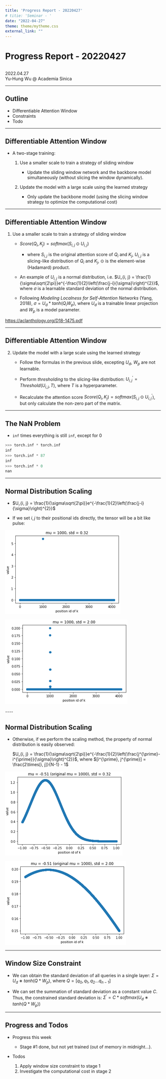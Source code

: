 ```yaml
---
title: 'Progress Report - 20220427'
# titie: 'Seminar - '
date: "2022-04-27"
theme: theme/mytheme.css
external_link: ""
---
```


# Progress Report - 20220427 <!-- .element: class="title" -->
##  <!-- .element: class="subtitle" -->

<div class="title-name">
2022.04.27 <br>
Yu-Hung Wu @ Academia Sinica
</div>

----

## Outline

- Differentiable Attention Window
- Constraints
- Todo

----

## Differentiable Attention Window

- A two-stage training:
    1. Use a smaller scale to train a strategy of sliding window
        - Update the sliding window network and the backbone model simultaneously (without slicing the window dynamically).

    2. Update the model with a large scale using the learned strategy
        - Only update the backbone model (using the slicing window strategy to optimize the computational cost)


----

## Differentiable Attention Window

1. Use a smaller scale to train a strategy of sliding window

    - $Score(Q_{i}, K_{j}) = softmax(S_{i, j} \odot U_{i, j}$)
        - where $S_{i, j}$ is the original attention score of $Q_{i}$ and $K_{j}$, $U_{i, j}$ is a slicing-like distribution of $Q_{i}$ and $K_{j}$, $\odot$ is the element-wise (Hadamard) product.
    
    - An example of $U_{i, j}$ is a normal distribution, i.e. $U_{i, j} = \frac{1}{\sigma\sqrt{2\pi}}e^{-\frac{1}{2}\left(\frac{j-i}{\sigma}\right)^{2}\}$, where $\sigma$ is a learnable standard deviation of the normal distribution.

    - Following *Modeling Localness for Self-Attention Networks* (Yang, 2018), $\sigma = U_{d}*tanh(Q_{i}W_{p})$, where $U_{d}$ is a trainable linear projection and $W_{p}$ is a model parameter.

https://aclanthology.org/D18-1475.pdf <!-- .element: class="footnote" -->

----

## Differentiable Attention Window

2. Update the model with a large scale using the learned strategy

    - Follow the formulas in the previous slide, excepting $U_{d}$, $W_{p}$ are not learnable.

    - Perform *thresholding* to the slicing-like distribution: $U_{i, j}^{\prime} = Threshold(U_{i, j}, T)$, where $T$ is a hyperparameter.

    - Recalculate the attention score $Score(Q_{i}, K_{j}) = softmax(S_{i, j} \odot U_{i, j}^{\prime}$), but only calculate the non-zero part of the matrix.

----

## The NaN Problem

- ```inf``` times everything is still ```inf```, except for 0

```python
>>> torch.inf * torch.inf
inf
>>> torch.inf * 87
inf
>>> torch.inf * 0
nan
```

----

## Normal Distribution Scaling

-  $U_{i, j} = \frac{1}{\sigma\sqrt{2\pi}}e^{-\frac{1}{2}\left(\frac{j-i}{\sigma}\right)^{2}\}$

- If we set $i, j$ to their positional ids directly, the tensor will be a bit like pulse:

<div id="left"> 

![](attachments/2022-04-27-00-02-53.png) <!-- .element: class="img110" --> 

</div>
<div id="right"> 

![](attachments/2022-04-27-00-06-24.png) <!-- .element: class="img110" -->

 </div>
----

## Normal Distribution Scaling

- Otherwise, if we perform the scaling method, the property of normal distribution is easily observed:

    $U_{i, j} = \frac{1}{\sigma\sqrt{2\pi}}e^{-\frac{1}{2}\left(\frac{j^{\prime}-i^{\prime}}{\sigma}\right)^{2}\}$, where $[i^{\prime}, j^{\prime}] = \frac{2\times[i, j]}{N-1} - 1$

<div id="left">

![](attachments/2022-04-27-00-23-33.png) <!-- .element: class="img110" --> 

</div>
<div id="right"> 

![](attachments/2022-04-27-00-17-26.png) <!-- .element: class="img110" --> 

</div>

----

## Window Size Constraint

- We can obtain the standard deviation of all queries in a single layer:
    $\Sigma = U_{d}∗tanh(Q*W_{p})$, where $Q = [q_{0}, q_{1}, q_{2}...q_{n-1}]$

- We can set the summation of standard deviation as a constant value $C$. Thus, the constrained standard deviation is: $\Sigma^{\prime} = C * softmax(U_{d}∗tanh(Q*W_{p}))$

----

## Progress and Todos

- Progress this week

    - Stage #1 done, but not yet trained (out of memory in midnight...).

- Todos
    1. Apply window size constraint to stage 1
    2. Investigate the computational cost in stage 2